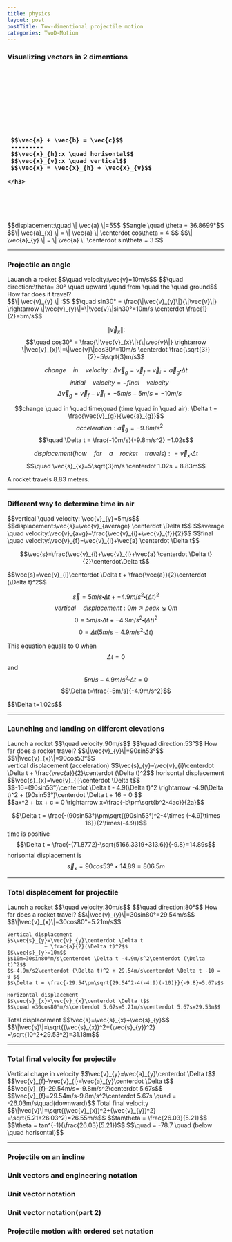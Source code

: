 ```yaml
---
title: physics
layout: post
postTitle: Tow-dimentional projectile motion
categories: TwoD-Motion
---
```


### Visualizing vectors in 2 dimentions

<div class="row">
  <div class="col-sm-6">
    <div id="svg01"></div>
  </div>
  <div class="col-sm-6">
    <br><br><br><br><br><br><br><br>
    <h3>
    
     $$\vec{a} + \vec{b} = \vec{c}$$
     ---------
     $$\vec{x}_{h}:x \quad horisontal$$
     $$\vec{x}_{v}:x \quad vertical$$
     $$\vec{x} = \vec{x}_{h} + \vec{x}_{v}$$
     
    </h3>
  </div>
</div>

<div class="row">
  <div class="col-sm-6">
    <div id="svg02"></div>
  </div>
  <div class="col-sm-6">
    <br><br><br><br>
    $$displacement:\quad \| \vec{a} \|=5$$
    $$angle \quad \theta = 36.8699°$$
    $$\| \vec{a}_{x} \| = \| \vec{a} \| \centerdot cos\theta = 4 $$
    $$\| \vec{a}_{y} \| = \| \vec{a} \| \centerdot sin\theta = 3 $$
  </div>
</div>

--------

### Projectile an angle

<div class="row">
  <div class="col-sm-6">
    <div id="svg03"></div>
  </div>
  <div class="col-sm-6">
    Lauanch a rocket
    $$\quad velocity:\vec{v}=10m/s$$ 
    $$\quad direction:\theta= 30° \quad upward \quad from \quad the \quad ground$$
    <div class="panel">
      How far does it travel?
    </div> 
  </div>
</div>

<div>
$$\| \vec{v}_{y} \| :$$
$$\quad sin30° = \frac{\|\vec{v}_{y}\|}{\|\vec{v}\|}
\rightarrow \|\vec{v}_{y}\|=\|\vec{v}\|sin30°=10m/s \centerdot \frac{1}{2}=5m/s$$
  
$$\| \vec{v}_{x} \|:$$
$$\quad cos30° = \frac{\|\vec{v}_{x}\|}{\|\vec{v}\|}
\rightarrow \|\vec{v}_{x}\|=\|\vec{v}\|cos30°=10m/s \centerdot \frac{\sqrt{3}}{2}=5\sqrt{3}m/s$$

$$change \quad in \quad velocity:\Delta \vec{v}_{g}
=\vec{v}_{f}-\vec{v}_{i}=\vec{a}_{g} \centerdot \Delta t$$
$$\quad initial \quad velocity = -final \quad velocity$$
$$\quad \Delta \vec{v}_{g}=\vec{v}_{f}-\vec{v}_{i}
=-5m/s-5m/s=-10m/s
$$

$$change \quad in \quad time\quad (time \quad in \quad air): 
\Delta t = \frac{\vec{v}_{g}}{\vec{a}_{g}}$$
$$\quad acceleration:\vec{a}_{g}=-9.8m/s^2$$
$$\quad \Delta t = \frac{-10m/s}{-9.8m/s^2} =1.02s$$ 

$$displacement(how \quad far \quad a \quad rocket \quad travels):
=\vec{v}_{x} \centerdot \Delta t$$
$$\quad \vec{s}_{x}=5\sqrt{3}m/s \centerdot 1.02s = 8.83m$$
</div>

<div class="panel">
  A rocket travels 8.83 meters.
</div>

------------

### Different way to determine time in air

<div class="panel">
$$vertical \quad velocity: \vec{v}_{y}=5m/s$$
$$displacement:\vec{s}=\vec{v}_{average} \centerdot \Delta t$$
$$average \quad velocity:\vec{v}_{avg}=\frac{\vec{v}_{i}+\vec{v}_{f}}{2}$$
$$final \quad velocity:\vec{v}_{f}=\vec{v}_{i}+\vec{a} \centerdot \Delta t$$
</div>

$$\vec{s}=\frac{\vec{v}_{i}+\vec{v}_{i}+\vec{a} \centerdot \Delta t}{2}\centerdot\Delta t$$
<div class="panel">
  $$\vec{s}=\vec{v}_{i}\centerdot \Delta t + \frac{\vec{a}}{2}\centerdot (\Delta t)^2$$
</div>

$$\vec{s}=5m/s \centerdot \Delta t + -4.9m/s^2 \centerdot (\Delta t)^2$$
$$vertical \quad displacement: 0m \nearrow peak \searrow 0m$$
$$0=5m/s \centerdot \Delta t + -4.9m/s^2 \centerdot (\Delta t)^2$$
$$0=\Delta t(5m/s-4.9m/s^2 \centerdot \Delta t)$$

This equation equals to 0 when
$$\Delta t=0$$
and
$$5m/s-4.9m/s^2 \centerdot \Delta t=0$$
$$\Delta t=\frac{-5m/s}{-4.9m/s^2}$$
<div class="panel">
$$\Delta t=1.02s$$
</div>

--------------

### Launching and landing on different elevations

<div class="row">
  <div class="col-sm-6">
    <div id="svg04"></div>
  </div>
  <div class="col-sm-6">
  Launch a rocket
  $$\quad velocity:90m/s$$
  $$\quad direction:53°$$
  How far does a rocket travel?
  $$\|\vec{v}_{y}\|=90sin53°$$
  $$\|\vec{v}_{x}\|=90cos53°$$
    <div class="panel">
    vertical displacement (acceleration) 
    $$\vec{s}_{y}=\vec{v}_{i}\centerdot \Delta t + \frac{\vec{a}}{2}\centerdot (\Delta t)^2$$
    horisontal displacement
    $$\vec{s}_{x}=\vec{v}_{i}\centerdot \Delta t$$
    </div>
  </div>
</div>
$$-16=(90sin53°)\centerdot \Delta t - 4.9(\Delta t)^2
\rightarrow -4.9(\Delta t)^2 + (90sin53°)\centerdot \Delta t + 16 = 0
$$ 

<div class="panel">
  $$ax^2 + bx + c = 0 \rightarrow
  x=\frac{-b\pm\sqrt{b^2-4ac}}{2a}$$
</div>

$$\Delta t = \frac{-(90sin53°)\pm\sqrt{(90sin53°)^2-4\times (-4.9)\times 16}}{2\times(-4.9)}$$
time is positive
$$\Delta t = \frac{-(71.8772)-\sqrt{5166.3319+313.6}}{-9.8}=14.89s$$
horisontal displacement is
$$\vec{s}_{x}=90cos53°\times 14.89=806.5m$$

--------------

### Total displacement for projectile

<div class="row">
  <div class="col-sm-6">
    <div id="svg05"></div>
  </div>
  <div class="col-sm-6">
    Launch a rocket
    $$\quad velocity:30m/s$$
    $$\quad direction:80°$$
    How far does a rocket travel?
    $$\|\vec{v}_{y}\|=30sin80°=29.54m/s$$
    $$\|\vec{v}_{x}\|=30cos80°=5.21m/s$$

    Vertical displacement
    $$\vec{s}_{y}=\vec{v}_{y}\centerdot \Delta t
                + \frac{a}{2}(\Delta t)^2$$
    $$\vec{s}_{y}=10m$$
    $$10m=30sin80°m/s\centerdot \Delta t -4.9m/s^2\centerdot (\Delta t)^2$$
    $$-4.9m/s2\centerdot (\Delta t)^2 + 29.54m/s\centerdot \Delta t -10 = 0 $$
    $$\Delta t = \frac{-29.54\pm\sqrt{29.54^2-4(-4.9)(-10)}}{-9.8}=5.67s$$

    Horizontal displacement
    $$\vec{s}_{x}=\vec{v}_{x}\centerdot \Delta t$$
    $$\quad =30cos80°m/s\centerdot 5.67s=5.21m/s\centerdot 5.67s=29.53m$$

  </div>
</div>
<div class="row">
  <div class="col-sm-6">
    <div id="svg06"></div>
  </div>
  <div class="col-sm-6">
    Total displacement
    $$\vec{s}=\vec{s}_{x}+\vec{s}_{y}$$
    $$\|\vec{s}\|=\sqrt{(\vec{s}_{x})^2+(\vec{s}_{y})^2}
    =\sqrt{10^2+29.53^2}=31.18m$$
  </div>
</div>

------

### Total final velocity for projectile

<div class="row">
  <div class="col-sm-6">
    <div id="svg07"></div>
  </div>
  <div class="col-sm-6">
    Vertical chage in velocity
    $$\vec{v}_{y}=\vec{a}_{y}\centerdot \Delta t$$
    $$\vec{v}_{f}-\vec{v}_{i}=\vec{a}_{y}\centerdot \Delta t$$
    $$\vec{v}_{f}-29.54m/s=-9.8m/s^2\centerdot 5.67s$$
    $$\vec{v}_{f}=29.54m/s-9.8m/s^2\centerdot 5.67s
    \quad = -26.03m/s\quad(downward)$$
    Total final velocity
    $$\|\vec{v}\|=\sqrt{(\vec{v}_{x})^2+(\vec{v}_{y})^2}
    =\sqrt{5.21+26.03^2}=26.55m/s$$
    $$tan\theta = \frac{26.03}{5.21}$$
    $$\theta = tan^{-1}(\frac{26.03}{5.21})$$
    $$\quad = -78.7 \quad (below \quad horisontal)$$
  

  </div>
</div>

-------

### Projectile on an incline

### Unit vectors and engineering notation

### Unit vector notation

### Unit vector notation(part 2)

### Projectile motion with ordered set notation  
 

<script type="text/javascript" src="http://cdn.mathjax.org/mathjax/latest/MathJax.js?config=TeX-AMS-MML_SVG"></script>
<script src="http://d3js.org/d3.v3.min.js" charset="utf-8"></script>
<script>

  var pi = Math.PI;
  var aDegree = pi/180;
  
  // Point Object
  function Point(x, y){
    this.x = x;
    this.y = y;
    return this;
  };

  var endPoint = new Point();
 
  var x0 = y0 = 0;
  /* ベクトル線　描画関数　*/
  function drawVector(svg,x0,y0,angles,length,xScale,yScale,color){

    var vectorData = [];
    var radians = angles * aDegree;
    var radians1 = pi + radians + pi/6;
    var radians2 = pi + radians - pi/6;
    var arrowHead = 10/(xScale(1)-xScale(0));

    // 終点の座標
    endPoint.x = Math.cos(radians)*length+x0;
    endPoint.y = Math.sin(radians)*length+y0;
 

    vectorData.push(new Point(x0,y0));
    vectorData.push(new Point(endPoint.x,endPoint.y));
    vectorData.push(new Point(
      endPoint.x+Math.cos(radians1)*arrowHead,
      endPoint.y+Math.sin(radians1)*arrowHead
      ));
    vectorData.push(new Point(endPoint.x,endPoint.y));
    vectorData.push(new Point(
      endPoint.x+Math.cos(radians2)*arrowHead,
      endPoint.y+Math.sin(radians2)*arrowHead
      ));

    var vectorArrow = d3.svg.line()
        .x(function(d) { return xScale(d.x); })
        .y(function(d) { return yScale(d.y); })
        .interpolate("linear");

    svg.append("path")
          .attr("d", vectorArrow(vectorData))
          .attr("stroke", function(){return color})
          .attr("class","vector")
          .attr("stroke-width", 2)
          .attr("fill", "none");   

  };


  var x1,y1,x2,y2;

  /* 2点間　ベクトル線　描画関数　*/
  function drawVectorB(svg,x1,y1,x2,y2,xScale,yScale,color){

    var vectorData = [];
    var radians = Math.atan2(y2-y1,x2-x1);
    var radians1 = pi + radians + pi/6;
    var radians2 = pi + radians - pi/6;
    var arrowHead = 10/(xScale(1)-xScale(0)); // length of arrow head

    vectorData.push(new Point(x1,y1));
    vectorData.push(new Point(x2,y2));
    vectorData.push(new Point(
      x2 + Math.cos(radians1)*arrowHead,
      y2 + Math.sin(radians1)*arrowHead
      ));
    vectorData.push(new Point(x2,y2));
    vectorData.push(new Point(
      x2+Math.cos(radians2)*arrowHead,
      y2+Math.sin(radians2)*arrowHead
      ));

    var vectorArrow = d3.svg.line()
        .x(function(d) { return xScale(d.x); })
        .y(function(d) { return yScale(d.y); })
        .interpolate("linear");

    svg.append("path")
          .attr("d", vectorArrow(vectorData))
          .attr("stroke", function(){return color})
          .attr("class","vector")
          .attr("stroke-width", 2)
          .attr("fill", "none");   
 
  };


  var height = 450;
  var width = 500;
  
  var xScale01 = d3.scale.linear()
                       .domain([-200,200])
                       .range([50,450]);
  
  var yScale01 = d3.scale.linear()
                       .domain([200,-200])
                       .range([50,450]);                       

/**
  2-dimentional vectors
*/

var svg01 = d3.select("#svg01")
                .append("svg")
                .attr("height",height)
                .attr("width",width);

  // left right              
  drawVector(svg01,-150,150,180,50,xScale01,yScale01,"gold");
  drawVector(svg01,-140,150,0,50,xScale01,yScale01,"gold");               
  // up down
  drawVector(svg01,100,160,90,50,xScale01,yScale01,"gold");
  drawVector(svg01,100,150,-90,50,xScale01,yScale01,"gold");  

  drawVector(svg01,-150,-100,30,150,xScale01,yScale01,"red");
  drawVector(svg01,endPoint.x,endPoint.y,-10,100,xScale01,yScale01,"lime");  
  drawVector(svg01,-150,-100,14,235,xScale01,yScale01,"gold");

  drawVectorB(svg01,0,-150,170,-50,xScale01,yScale01,"lime");
  drawVectorB(svg01,0,-150,170,-150,xScale01,yScale01,"#666");
  drawVectorB(svg01,170,-150,170,-50,xScale01,yScale01,"#666");

  var foData = [
    {"x":-220,"y":280,
      "text":"$$one \\quad dimention \\quad  vectors$$"},
    {"x":-220,"y":100,
      "text":"$$two \\quad dimentions \\quad vectors$$"},
    {"x":-180,"y":240,
      "text":"$$\\vec{a}$$"},
    {"x":-120,"y":240,
      "text":"$$\\vec{b}$$"},
    {"x":105,"y":240,
      "text":"$$\\vec{a}$$"},
    {"x":105,"y":195,
      "text":"$$\\vec{b}$$"},
    {"x":-85,"y":30,
      "text":"$$\\vec{a}$$"},
    {"x":10,"y":60,
      "text":"$$\\vec{b}$$"},
    {"x":-40,"y":-25,
      "text":"$$\\vec{c}$$"},

    {"x":80,"y":-20,
      "text":"$$\\vec{x}$$"},
    {"x":80,"y":-105,
      "text":"$$\\vec{x}_{h}$$"},
    {"x":180,"y":-50,
      "text":"$$\\vec{x}_{v}$$"}

  ];
  svg01.selectAll(".fo")
  .data(foData)
  .enter()
  .append("foreignObject")
  .attr("class","fo")
//  .attr("height","100%")
//  .attr("width","100%")
  .attr("x",function(d){ return xScale01(d.x) })
  .attr("y",function(d){ return yScale01(d.y) })
.append("xhtml:body")
  .html(function(d){return d.text;})
  .style("position","fixed")
  .style("font-size","1.2em");   

/** */
var svg02 = d3.select("#svg02")
                .append("svg")
                .attr("height",400)
                .attr("width",400)
                .style("background","black");

  var xScale02 = d3.scale.linear()
                       .domain([-0.5,5])
                       .range([50,350]);
  
  var yScale02 = d3.scale.linear()
                       .domain([5,-0.5])
                       .range([50,350]);                       

  var xAxis02 = d3.svg.axis()
                  .scale(xScale02)
                  .tickValues([])
                  .tickPadding(5)
                  .tickFormat(d3.format("d"));

  var xAxis02Group = svg02.append("g")
                      .attr("transform","translate(0,"+ yScale02(0)+")")
                      .attr("stroke","white")
                      .call(xAxis02);   

  var yAxis02 = d3.svg.axis()
                  .scale(yScale02)
                  .orient(["left"])
                  .tickValues([])
                  .tickPadding(0);

  var yAxis02Group = svg02.append("g")
                      .attr("transform","translate(" + xScale02(0) + ",0)")
                      .attr("stroke","white")
                      .call(yAxis02);

  drawVectorB(svg02,0,0,4,3,xScale02,yScale02,"lime");
  drawVectorB(svg02,0,0,4,0,xScale02,yScale02,"#666");
  drawVectorB(svg02,4,0,4,3,xScale02,yScale02,"#666");

  var foData02 = [
    {"x":0.1,"y":6,"text":"y"},
    {"x":5,"y":0.5,"text":"x"},
    {"x":0.5,"y":1.4,"text":"$$\\theta$$"},
    {"x":2,"y":3.3,"text":"$$\\vec{a}$$"},
    {"x":2.3,"y":0.8,"text":"$$\\vec{a}_{x}$$"},
    {"x":4.2,"y":2.5,"text":"$$\\vec{a}_{y}$$"}
    
      ];

  svg02.selectAll(".fo02")
  .data(foData02)
  .enter()
  .append("foreignObject")
  .attr("class","fo02")
  .attr("x",function(d){ return xScale02(d.x) })
  .attr("y",function(d){ return yScale02(d.y) })
  .append("xhtml:body")
  .html(function(d){return d.text;})
  .style("position","fixed")
  .style("font-size","1.2em");   

/** */
var svg03 = d3.select("#svg03")
                .append("svg")
                .attr("height",100)
                .attr("width",400)
                .style("background","black");

  var xScale03 = d3.scale.linear()
                       .domain([0,20])
                       .range([50,350]);
  
  var yScale03 = d3.scale.linear()
                       .domain([8,0])
                       .range([10,80]);                       

  var xAxis03 = d3.svg.axis()
                  .scale(xScale03)
                  .tickValues([])
                  .tickPadding(5)
                  .tickFormat(d3.format("d"));

  var xAxis03Group = svg03.append("g")
                      .attr("transform","translate(0,"+ yScale03(0)+")")
                      .attr("stroke","white")
                      .call(xAxis03);   

  var yAxis03 = d3.svg.axis()
                  .scale(yScale03)
                  .orient(["left"])
                  .tickValues([])
                  .tickPadding(0);

  var yAxis03Group = svg03.append("g")
                      .attr("transform","translate(" + xScale03(0) + ",0)")
                      .attr("stroke","white")
                      .call(yAxis03);


  drawVector(svg03,0,0,30,10,xScale03,yScale03,"lime");
  drawVectorB(svg03,endPoint.x,0,endPoint.x,endPoint.y,xScale03,yScale03,"#666");                    
  drawVectorB(svg03,0,0,endPoint.x,0,xScale03,yScale03,"#666");                    

  var foData03 = [
    {"x":3,"y":12,"text":"$$\\vec{v}$$"},
    {"x":3,"y":9,"text":"$$\\theta$$"},
    {"x":4,"y":7,"text":"$$\\vec{v}_{x}$$"},
    {"x":9,"y":11,"text":"$$\\vec{v}_{y}$$"}
    
      ];

  svg03.selectAll(".fo03")
  .data(foData03)
  .enter()
  .append("foreignObject")
  .attr("class","fo03")
  .attr("x",function(d){ return xScale03(d.x) })
  .attr("y",function(d){ return yScale03(d.y) })
  .append("xhtml:body")
  .html(function(d){return d.text;})
  .style("position","fixed")
  .style("font-size","1.2em");   

/** */
var svg04 = d3.select("#svg04")
                .append("svg")
                .attr("height",400)
                .attr("width",400)
                .style("background","black");

  var xScale04 = d3.scale.linear()
                       .domain([0,300])
                       .range([50,350]);
  
  var yScale04 = d3.scale.linear()
                       .domain([300,0])
                       .range([50,350]);                       

  var line04Data = [{"x":0,"y":250},
                    {"x":50,"y":250},
                    {"x":50,"y":0},
                    {"x":280,"y":0},
                    {"x":280,"y":90},
                    {"x":320,"y":90}
                    ];                       
  var line04 = d3.svg.line()
        .x(function(d) { return xScale04(d.x); })
        .y(function(d) { return yScale04(d.y); })
        .interpolate("linear");

    svg04.append("path")
          .attr("d", line04(line04Data))
          .attr("stroke", function(){return "#fff"})
          .attr("class","vector")
          .attr("stroke-width", 3)
          .attr("fill", "none");   

  drawVector(svg04,40,250,53,40,xScale04,yScale04,"lime");
  drawVectorB(svg04,35,0,35,247,xScale04,yScale04,"#f00");                    
  drawVectorB(svg04,35,247,35,3,xScale04,yScale04,"#f00");                    
  drawVectorB(svg04,300,0,300,87,xScale04,yScale04,"#f00");                    
  drawVectorB(svg04,300,87,300,3,xScale04,yScale04,"#f00");                    
  drawVectorB(svg04,300,93,300,247,xScale04,yScale04,"aqua");                    
  drawVectorB(svg04,300,247,300,93,xScale04,yScale04,"aqua");                    

  var foData04 = [
    {"x":0,"y":200,"text":"$$25m$$"},
    {"x":305,"y":110,"text":"$$9m$$"},
    {"x":305,"y":250,"text":"$$\\vec{s}_{y}=-16m$$"},
    {"x":50,"y":310,"text":"$$53°$$"},
    {"x":20,"y":360,"text":"$$90m/s$$"}
      ];

  svg04.selectAll(".fo04")
  .data(foData04)
  .enter()
  .append("foreignObject")
  .attr("class","fo04")
  .attr("x",function(d){ return xScale04(d.x) })
  .attr("y",function(d){ return yScale04(d.y) })
  .append("xhtml:body")
  .html(function(d){return d.text;})
  .style("position","fixed")
  .style("font-size","1.2em");   

/** Total displacement */
  var svg05 = d3.select("#svg05")
                .append("svg")
                .attr("height",600)
                .attr("width",400)
                .style("background","black");

  var xScale05 = d3.scale.linear()
                       .domain([0,300])
                       .range([50,350]);
  
  var yScale05 = d3.scale.linear()
                       .domain([550,0])
                       .range([50,550]);                       

  // draw ground
  var line05Data = [{"x":0,"y":150},
                    {"x":30,"y":150},
                    {"x":30,"y":300},
                    {"x":320,"y":300}
                    ]; 

  var line05 = d3.svg.line()
        .x(function(d) { return xScale05(d.x); })
        .y(function(d) { return yScale05(d.y); })
        .interpolate("linear");

    svg05.append("path")
          .attr("d", line05(line05Data))
          .attr("stroke", function(){return "#fff"})
          .attr("class","vector")
          .attr("stroke-width", 3)
          .attr("fill", "none");   

  var projectile05Data =[];
  for (var i = 0; i < 5.45; i=i+0.05) {
    projectile05Data.push(i);      
  };

  var projectile05 = d3.svg.line()
        .x(function(d) { return xScale05(5.21*d*10); })
        .y(function(d) { return yScale05((29.54*d-4.9*d*d)*10+150); })
        .interpolate("linear");

 svg05.append("path")
        .attr("d", projectile05(projectile05Data))
        .attr("stroke", function(){return "#666"})
        .attr("class","projectile05")
        .attr("stroke-width", 1)
        .attr("fill", "none");   



  drawVector(svg05,0,150,80,30,xScale05,yScale05,"lime");
  // height
  drawVectorB(svg05,40,147,40,300,xScale05,yScale05,"#f00");
  drawVectorB(svg05,40,300,40,147,xScale05,yScale05,"#f00");
  // horisontal
  drawVectorB(svg05,0,140,27,140,xScale05,yScale05,"#f00");
  drawVectorB(svg05,27,140,0,140,xScale05,yScale05,"#f00");

  drawVectorB(svg05,0,100,295.3,100,xScale05,yScale05,"gold");
  drawVectorB(svg05,295.3,100,0,100,xScale05,yScale05,"gold");

  var foData05 = [
    {"x":0,"y":180,"text":"$$2m$$"},
    {"x":50,"y":300,"text":"$$10m$$"},
    {"x":-30,"y":210,"text":"$$80°$$"},
    {"x":-40,"y":250,"text":"$$30m/s$$"},
    {"x":120,"y":120,"text":"$$29.53m$$"}
      ];

  svg05.selectAll(".fo05")
  .data(foData05)
  .enter()
  .append("foreignObject")
  .attr("class","fo05")
  .attr("x",function(d){ return xScale05(d.x) })
  .attr("y",function(d){ return yScale05(d.y) })
  .append("xhtml:body")
  .html(function(d){return d.text;})
  .style("position","fixed")
  .style("font-size",".9em");   

  var svg06 = d3.select("#svg06")
                .append("svg")
                .attr("height",250)
                .attr("width",400)
                .style("background","black");

  var xScale06 = d3.scale.linear()
                       .domain([0,300])
                       .range([50,350]);
  
  var yScale06 = d3.scale.linear()
                       .domain([150,-50])
                       .range([50,250]);                       

  drawVectorB(svg06,0,0,295,0,xScale06,yScale06,"#666");
  drawVectorB(svg06,295,0,295,100,xScale06,yScale06,"#666");
  drawVectorB(svg06,0,0,295,100,xScale06,yScale06,"lime");

  var foData06 = [
    {"x":130,"y":130,"text":"$$31.18m$$"},
    {"x":300,"y":100,"text":"$$10m$$"},
    {"x":120,"y":30,"text":"$$29.53m$$"}
      ];

  svg06.selectAll(".fo06")
  .data(foData06)
  .enter()
  .append("foreignObject")
  .attr("class","fo06")
  .attr("x",function(d){ return xScale06(d.x) })
  .attr("y",function(d){ return yScale06(d.y) })
  .append("xhtml:body")
  .html(function(d){return d.text;})
  .style("position","fixed")
  .style("font-size",".9em");   

/* total final velocity */
  var svg07 = d3.select("#svg07")
                .append("svg")
                .attr("height",400)
                .attr("width",400)
                .style("background","black");

  var xScale07 = d3.scale.linear()
                       .domain([0,30])
                       .range([100,350]);
  
  var yScale07 = d3.scale.linear()
                       .domain([0,-30])
                       .range([100,350]);                       

  drawVectorB(svg07,0,0,5.21,0,xScale07,yScale07,"#666");
  drawVectorB(svg07,0,0,0,-26.03,xScale07,yScale07,"#666");
  drawVectorB(svg07,5.21,0,5.21,-26.03,xScale07,yScale07,"blue");
  drawVectorB(svg07,0,0,5.21,-26.03,xScale07,yScale07,"lime");

  var foData07 = [
    {"x":1,"y":10,"text":"$$5.21$$"},
    {"x":-8,"y":-10,"text":"$$26.03$$"},
    {"x":3,"y":-5,"text":"$$26.55$$"},
    {"x":1,"y":5,"text":"$$\\theta$$"}
      ];

  svg07.selectAll(".fo07")
  .data(foData07)
  .enter()
  .append("foreignObject")
  .attr("class","fo07")
  .attr("x",function(d){ return xScale07(d.x) })
  .attr("y",function(d){ return yScale07(d.y) })
  .append("xhtml:body")
  .html(function(d){return d.text;})
  .style("position","fixed")
  .style("font-size",".9em");   


</script>
